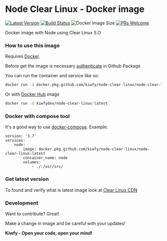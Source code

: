 # Node Clear Linux - Docker image

[![Latest Version](https://img.shields.io/github/v/release/kiwfy/node-clear-linux.svg?style=flat-square)](https://github.com/kiwfy/node-clear-linux/releases)
[![Build Status](https://img.shields.io/github/actions/workflow/status/kiwfy/node-clear-linux/docker-image.yml?style=flat-square)](https://github.com/kiwfy/node-clear-linux/actions?query=workflow%3ACI)
![Docker Image Size](https://img.shields.io/docker/image-size/kiwfydev/node-clear-linux/latest)
[![PRs Welcome](https://img.shields.io/badge/PRs-welcome-brightgreen.svg?style=flat-square)](http://makeapullrequest.com)

Docker image with Node using Clear Linux S.O

### How to use this image

Requires [Docker](https://www.docker.com/get-started).

Before get the image is necessary [authenticate](https://docs.github.com/pt/packages/using-github-packages-with-your-projects-ecosystem/configuring-docker-for-use-with-github-packages) in Github Package

You can run the container and service like so:

```sh
docker run -d docker.pkg.github.com/kiwfy/node-clear-linux/node-clear-linux:latest
```

Or with [Docker Hub](https://hub.docker.com/r/kiwfydev/node-clear-linux) image

```sh
docker run -d kiwfydev/node-clear-linux:latest
```

### Docker with compose tool

It's a good way to use [docker-compose](https://docs.docker.com/compose/). Example:

```
version: '3.7'
services:
    node:
        image: docker.pkg.github.com/kiwfy/node-clear-linux/node-clear-linux:latest
        container_name: node
        volumes:
            - ./:/usr/src/
```

### Get latest version

To found and verify what is latest image look at [Clear Linux CDN](https://cdn.download.clearlinux.org/latest)

### Development

Want to contribute? Great!

Make a change in image and be careful with your updates!

**Kiwfy - Open your code, open your mind!**
